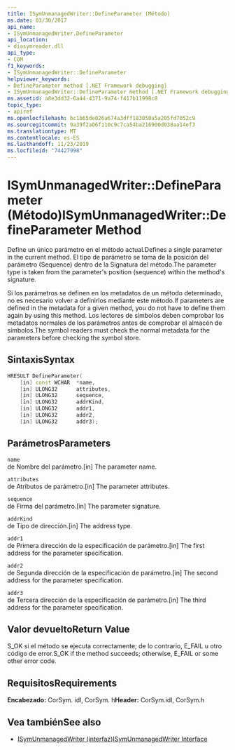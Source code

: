 ```yaml
---
title: ISymUnmanagedWriter::DefineParameter (Método)
ms.date: 03/30/2017
api_name:
- ISymUnmanagedWriter.DefineParameter
api_location:
- diasymreader.dll
api_type:
- COM
f1_keywords:
- ISymUnmanagedWriter::DefineParameter
helpviewer_keywords:
- DefineParameter method [.NET Framework debugging]
- ISymUnmanagedWriter::DefineParameter method [.NET Framework debugging]
ms.assetid: a8e3dd32-6a44-4371-9a74-f417b11998c8
topic_type:
- apiref
ms.openlocfilehash: bc1b65de026a674a3dff183050a5a205fd7052c9
ms.sourcegitcommit: 9a39f2a06f110c9c7ca54ba216900d038aa14ef3
ms.translationtype: MT
ms.contentlocale: es-ES
ms.lasthandoff: 11/23/2019
ms.locfileid: "74427998"
---
```

# <a name="isymunmanagedwriterdefineparameter-method"></a><span data-ttu-id="8f3a2-102">ISymUnmanagedWriter::DefineParameter (Método)</span><span class="sxs-lookup"><span data-stu-id="8f3a2-102">ISymUnmanagedWriter::DefineParameter Method</span></span>
<span data-ttu-id="8f3a2-103">Define un único parámetro en el método actual.</span><span class="sxs-lookup"><span data-stu-id="8f3a2-103">Defines a single parameter in the current method.</span></span> <span data-ttu-id="8f3a2-104">El tipo de parámetro se toma de la posición del parámetro (Sequence) dentro de la Signatura del método.</span><span class="sxs-lookup"><span data-stu-id="8f3a2-104">The parameter type is taken from the parameter's position (sequence) within the method's signature.</span></span>  
  
 <span data-ttu-id="8f3a2-105">Si los parámetros se definen en los metadatos de un método determinado, no es necesario volver a definirlos mediante este método.</span><span class="sxs-lookup"><span data-stu-id="8f3a2-105">If parameters are defined in the metadata for a given method, you do not have to define them again by using this method.</span></span> <span data-ttu-id="8f3a2-106">Los lectores de símbolos deben comprobar los metadatos normales de los parámetros antes de comprobar el almacén de símbolos.</span><span class="sxs-lookup"><span data-stu-id="8f3a2-106">The symbol readers must check the normal metadata for the parameters before checking the symbol store.</span></span>  
  
## <a name="syntax"></a><span data-ttu-id="8f3a2-107">Sintaxis</span><span class="sxs-lookup"><span data-stu-id="8f3a2-107">Syntax</span></span>  
  
```cpp  
HRESULT DefineParameter(  
    [in] const WCHAR  *name,  
    [in] ULONG32      attributes,  
    [in] ULONG32      sequence,  
    [in] ULONG32      addrKind,  
    [in] ULONG32      addr1,  
    [in] ULONG32      addr2,  
    [in] ULONG32      addr3);  
```  
  
## <a name="parameters"></a><span data-ttu-id="8f3a2-108">Parámetros</span><span class="sxs-lookup"><span data-stu-id="8f3a2-108">Parameters</span></span>  
 `name`  
 <span data-ttu-id="8f3a2-109">de Nombre del parámetro.</span><span class="sxs-lookup"><span data-stu-id="8f3a2-109">[in] The parameter name.</span></span>  
  
 `attributes`  
 <span data-ttu-id="8f3a2-110">de Atributos de parámetro.</span><span class="sxs-lookup"><span data-stu-id="8f3a2-110">[in] The parameter attributes.</span></span>  
  
 `sequence`  
 <span data-ttu-id="8f3a2-111">de Firma del parámetro.</span><span class="sxs-lookup"><span data-stu-id="8f3a2-111">[in] The parameter signature.</span></span>  
  
 `addrKind`  
 <span data-ttu-id="8f3a2-112">de Tipo de dirección.</span><span class="sxs-lookup"><span data-stu-id="8f3a2-112">[in] The address type.</span></span>  
  
 `addr1`  
 <span data-ttu-id="8f3a2-113">de Primera dirección de la especificación de parámetro.</span><span class="sxs-lookup"><span data-stu-id="8f3a2-113">[in] The first address for the parameter specification.</span></span>  
  
 `addr2`  
 <span data-ttu-id="8f3a2-114">de Segunda dirección de la especificación de parámetro.</span><span class="sxs-lookup"><span data-stu-id="8f3a2-114">[in] The second address for the parameter specification.</span></span>  
  
 `addr3`  
 <span data-ttu-id="8f3a2-115">de Tercera dirección de la especificación de parámetro.</span><span class="sxs-lookup"><span data-stu-id="8f3a2-115">[in] The third address for the parameter specification.</span></span>  
  
## <a name="return-value"></a><span data-ttu-id="8f3a2-116">Valor devuelto</span><span class="sxs-lookup"><span data-stu-id="8f3a2-116">Return Value</span></span>  
 <span data-ttu-id="8f3a2-117">S_OK si el método se ejecuta correctamente; de lo contrario, E_FAIL u otro código de error.</span><span class="sxs-lookup"><span data-stu-id="8f3a2-117">S_OK if the method succeeds; otherwise, E_FAIL or some other error code.</span></span>  
  
## <a name="requirements"></a><span data-ttu-id="8f3a2-118">Requisitos</span><span class="sxs-lookup"><span data-stu-id="8f3a2-118">Requirements</span></span>  
 <span data-ttu-id="8f3a2-119">**Encabezado:** CorSym. idl, CorSym. h</span><span class="sxs-lookup"><span data-stu-id="8f3a2-119">**Header:** CorSym.idl, CorSym.h</span></span>  
  
## <a name="see-also"></a><span data-ttu-id="8f3a2-120">Vea también</span><span class="sxs-lookup"><span data-stu-id="8f3a2-120">See also</span></span>

- [<span data-ttu-id="8f3a2-121">ISymUnmanagedWriter (interfaz)</span><span class="sxs-lookup"><span data-stu-id="8f3a2-121">ISymUnmanagedWriter Interface</span></span>](../../../../docs/framework/unmanaged-api/diagnostics/isymunmanagedwriter-interface.md)
